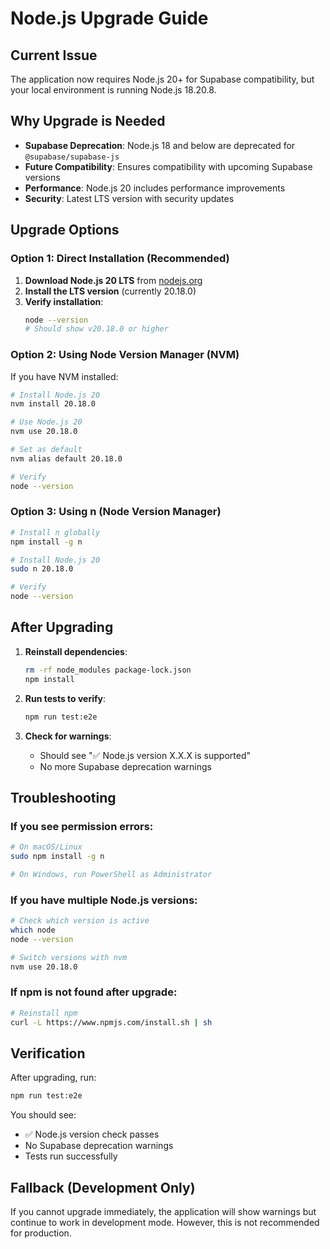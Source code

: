 # Node.js Upgrade Guide

## Current Issue
The application now requires Node.js 20+ for Supabase compatibility, but your local environment is running Node.js 18.20.8.

## Why Upgrade is Needed
- **Supabase Deprecation**: Node.js 18 and below are deprecated for `@supabase/supabase-js`
- **Future Compatibility**: Ensures compatibility with upcoming Supabase versions
- **Performance**: Node.js 20 includes performance improvements
- **Security**: Latest LTS version with security updates

## Upgrade Options

### Option 1: Direct Installation (Recommended)
1. **Download Node.js 20 LTS** from [nodejs.org](https://nodejs.org/)
2. **Install the LTS version** (currently 20.18.0)
3. **Verify installation**:
   ```bash
   node --version
   # Should show v20.18.0 or higher
   ```

### Option 2: Using Node Version Manager (NVM)
If you have NVM installed:

```bash
# Install Node.js 20
nvm install 20.18.0

# Use Node.js 20
nvm use 20.18.0

# Set as default
nvm alias default 20.18.0

# Verify
node --version
```

### Option 3: Using n (Node Version Manager)
```bash
# Install n globally
npm install -g n

# Install Node.js 20
sudo n 20.18.0

# Verify
node --version
```

## After Upgrading

1. **Reinstall dependencies**:
   ```bash
   rm -rf node_modules package-lock.json
   npm install
   ```

2. **Run tests to verify**:
   ```bash
   npm run test:e2e
   ```

3. **Check for warnings**:
   - Should see "✅ Node.js version X.X.X is supported"
   - No more Supabase deprecation warnings

## Troubleshooting

### If you see permission errors:
```bash
# On macOS/Linux
sudo npm install -g n

# On Windows, run PowerShell as Administrator
```

### If you have multiple Node.js versions:
```bash
# Check which version is active
which node
node --version

# Switch versions with nvm
nvm use 20.18.0
```

### If npm is not found after upgrade:
```bash
# Reinstall npm
curl -L https://www.npmjs.com/install.sh | sh
```

## Verification
After upgrading, run:
```bash
npm run test:e2e
```

You should see:
- ✅ Node.js version check passes
- No Supabase deprecation warnings
- Tests run successfully

## Fallback (Development Only)
If you cannot upgrade immediately, the application will show warnings but continue to work in development mode. However, this is not recommended for production.

